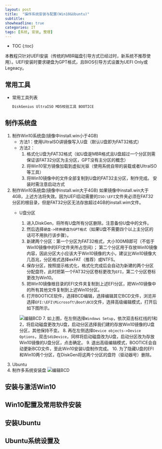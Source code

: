 ```yaml
---
layout: post
title:  "操作系统安装与配置(Win10&Ubuntu)"
subtitle: 
showheadline: true
categories: IT
tags: [系统, 安装, 整理]
---
```


* TOC
{:toc}

本教程只针对UEFI安装（传统的MBR磁盘引导方式已经过时，新系统不推荐使用）。UEFI安装时要求硬盘为GPT格式，且BIOS引导方式设置为UEFI Only或Legeacy。

## 常用工具
	
-	常用工具列表
	```bash
	DiskGenius UltraISO MD5校验工具 BOOTICE
	```


## 制作系统盘

1. 制作Win10系统盘(镜像中install.win小于4GB)
	- 方法1：使用UltraISO讲镜像写入U盘（默认U盘即为FAT32格式）
	- 方法2：
		1. 格式化U盘为FAT32格式（如U盘是MBR格式且U盘超过一个分区则需保证该FAT32分区为主分区，GPT没有主分区的概念）
		2. 将Win10官方镜像加载到虚拟光驱（使用系统自带的装载或者UltraISO等工具）
		3. 将Win10镜像中的文件全部复制到U盘的FAT32主分区，制作完成。
	安装时需注意启动方式
2. 制作Win10系统盘(镜像中install.win大于4GB)
如果镜像中install.win大于4GB，上述方法将失效。因为UEFI启动需要的`ISO:\EFI`文件夹必须在FAT32分区的根目录，但是FAT32分区无法存放超过4GB的install.wim文件。
	- U盘分区
		1. 进入DiskGen，将所有U盘所有分区删除。注意备份U盘中的文件。
		2. 然后选择`硬盘->转换硬盘为GPT格式`（如果U盘不需要四个以上主分区的话可不用执行该步骤）。
		3. 新建两个分区：第一个分区为FAT32格式，大小100MB即可（不低于Win10镜像中的EFI文件夹所占空间）；
			第二个分区用于存放Win10镜像内容，因此分区大小应该大于Win10镜像的大小，建议比Win10镜像大几百兆，分区格式选择exFAT（推荐）或NTFS。
		4. 保存分区，按照提示格式化，格式化完成后会自动为新建的两个分区分配盘符，此时把第一个FAT32分区卷标更改为`EFI`，第二个分区卷标更改为Win10。
		5. 把Win10镜像根目录的EFI文件夹复制到上述EFI分区，把Win10镜像中的所有其他文件复制到上述Win10分区。
		6. 打开BOOTICE软件，选择BCD编辑，选择编辑其它BCD文件，浏览并选择`EFI:\EFI\Microsoft\Boot\BCD`文件，选择高级编辑模式，打开后如下图所示。
		
		![编辑BCD](/assets/2019-03-19_02.png)
		7. 如上图，在左侧选择`Windows Setup`，依次双击标红线的1和2，将启动磁盘更改为U盘，启动分区选择我们建的存放Win10镜像的U盘分区，其他保持不变。
		8. 再在左侧选择`Device objects->Device Options`，双击`SdiDevice`，同样将启动磁盘改为U盘，启动分区改为存放Win10镜像的U盘分区，点击确定。
		9. 退出高级编辑模式，BOOTICE会自动更新BCD文件，至此Win10安装U盘制作完成。
		10. 为了隐藏U盘的EFI和Win10两个分区，在DiskGen将这两个分区的盘符（驱动器号）删除。
3. Ubuntu
4. 制作多系统安装盘
![编辑BCD](/assets/2019-03-19_01.png)
## 安装与激活Win10

## Win10配置及常用软件安装

## 安装Ubuntu

## Ubuntu系统设置及



<!--\{\{ page.date - 28800 | date: "%Y-%m-%d %H:%M" }}-->
